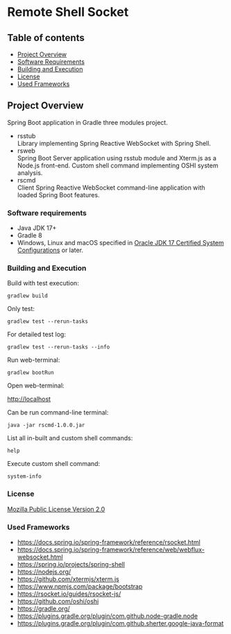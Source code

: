 # Remote Shell Socket

## Table of contents
- [Project Overview](#project-overview)
- [Software Requirements](#software-requirements)
- [Building and Execution](#building-and-execution)
- [License](#license)
- [Used Frameworks](#used-frameworks)


## Project Overview
Spring Boot application in Gradle three modules project.

<ul>
  <li>
    <div>rsstub</div>
    <div>Library implementing Spring Reactive WebSocket with Spring Shell.</div>
  </li>
  <li>
    <div>rsweb</div>
    <div>Spring Boot Server application using rsstub module and Xterm.js as a Node.js front-end. Custom shell command implementing OSHI system analysis.</div>
  </li>
  <li>
    <div>rscmd</div>
    <div>Client Spring Reactive WebSocket command-line application with loaded Spring Boot features.</div>
  </li>
</ul>

### Software requirements
- Java JDK 17+
- Gradle 8
- Windows, Linux and macOS specified in
  <a target="_blank" href= https://www.oracle.com/java/technologies/javase/products-doc-jdk17certconfig.html >Oracle JDK 17 Certified System Configurations</a>
  or later.

### Building and Execution
Build with test execution:
```
gradlew build
```
Only test:
```
gradlew test --rerun-tasks
```
For detailed test log:
```
gradlew test --rerun-tasks --info
```
Run web-terminal:
```
gradlew bootRun
```
Open web-terminal:
<p style="text-align: left;">
<a target="_blank" href=http://localhost>http://localhost</a>
</p>

Can be run command-line terminal:
```
java -jar rscmd-1.0.0.jar
```

List all in-built and custom shell commands:
```
help
```
Execute custom shell command:
```
system-info
```

### License

<p style="text-align: left;">
<a target="_blank" href=https://www.mozilla.org/en-US/MPL/2.0/>Mozilla Public License
Version 2.0</a>
</p>

### Used Frameworks
- https://docs.spring.io/spring-framework/reference/rsocket.html
- https://docs.spring.io/spring-framework/reference/web/webflux-websocket.html
- https://spring.io/projects/spring-shell
- https://nodejs.org/
- https://github.com/xtermjs/xterm.js
- https://www.npmjs.com/package/bootstrap
- https://rsocket.io/guides/rsocket-js/
- https://github.com/oshi/oshi
- https://gradle.org/
- https://plugins.gradle.org/plugin/com.github.node-gradle.node
- https://plugins.gradle.org/plugin/com.github.sherter.google-java-format